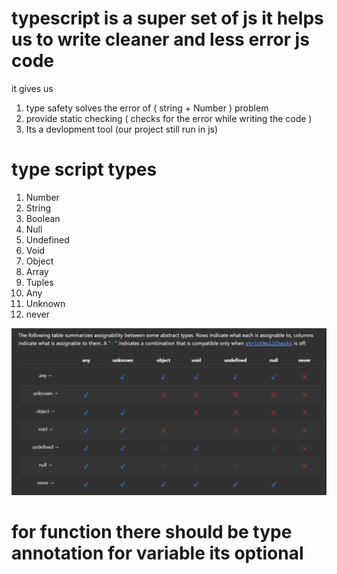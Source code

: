 # typescript is a super set of js it helps us to write cleaner and less error js code

it gives us

1. type safety solves the error of ( string + Number ) problem
2. provide static checking ( checks for the error while writing the code )
3. Its a devlopment tool (our project still run in js)

# type script types

1. Number
2. String
3. Boolean
4. Null
5. Undefined
6. Void
7. Object
8. Array
9. Tuples
10. Any
11. Unknown
12. never

![alt text](./public/image.png)

# for function there should be type annotation for variable its optional
